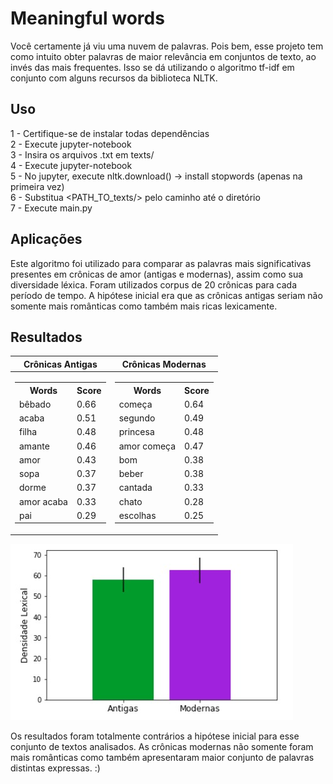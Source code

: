 # Meaningful words

Você certamente já viu uma nuvem de palavras. Pois bem, esse projeto tem como intuito obter palavras de maior relevância em conjuntos de texto, ao invés das mais frequentes. Isso se dá utilizando o algoritmo tf-idf em conjunto com alguns recursos da biblioteca NLTK.

## Uso

1 - Certifique-se de instalar todas dependências  
2 - Execute jupyter-notebook  
3 - Insira os arquivos .txt em texts/   
4 - Execute jupyter-notebook   
5 - No jupyter, execute nltk.download() -> install stopwords (apenas na primeira vez)   
6 - Substitua <PATH_TO_texts/> pelo caminho até o diretório   
7 - Execute main.py   

## Aplicações  

Este algoritmo foi utilizado para comparar as palavras mais significativas presentes em crônicas de amor (antigas e modernas), assim como sua diversidade léxica. Foram utilizados corpus de 20 crônicas para cada período de tempo. A hipótese inicial era que as crônicas antigas seriam não somente mais românticas como também mais ricas lexicamente.

## Resultados

|Crônicas Antigas|Crônicas Modernas|
|----------|---------|
|<table> <tr><th>Words</th><th>Score</th></tr><tr><td>bêbado</td><td>0.66</td></tr><td>acaba</td><td>0.51</td><tr><td>filha</td><td>0.48</td></tr><tr><td>amante</td><td>0.46</td></tr><tr><td>amor</td><td>0.43</td></tr><tr><td>sopa</td><td>0.37</td></tr><tr><td>dorme</td><td>0.37</td></tr><tr><td>amor acaba</td><td>0.33</td></tr><tr><td>pai</td><td>0.29</td></tr></table>| <table> <tr><th>Words</th><th>Score</th></tr><tr><td>começa</td><td>0.64</td></tr><tr><td>segundo</td><td>0.49</td></tr><tr><td>princesa</td><td>0.48</td></tr><tr><td>amor começa</td><td>0.47</td></tr><tr><td>bom</td><td>0.38</td></tr><tr><td>beber</td><td>0.38</td></tr><tr><td>cantada</td><td>0.33</td></tr><tr><td>chato</td><td>0.28</td></tr><tr><td>escolhas</td><td>0.25</td></tr> </table>

![Alt text](assets/diversity.png?raw=true "Lexical Diversity")


Os resultados foram totalmente contrários a hipótese inicial para esse conjunto de textos analisados. As crônicas modernas não somente foram mais românticas como também apresentaram maior conjunto de palavras distintas expressas. :)
